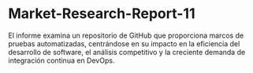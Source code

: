 # Market-Research-Report-11
El informe examina un repositorio de GitHub que proporciona marcos de pruebas automatizadas, centrándose en su impacto en la eficiencia del desarrollo de software, el análisis competitivo y la creciente demanda de integración continua en DevOps.
